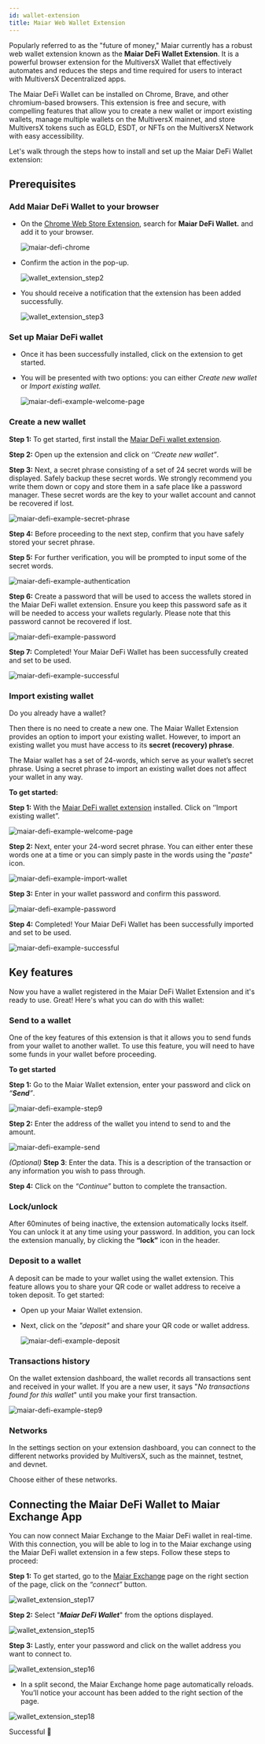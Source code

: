 ```yaml
---
id: wallet-extension
title: Maiar Web Wallet Extension
---
```


Popularly referred to as the "future of money," Maiar currently has a robust web wallet extension known as the **Maiar DeFi Wallet Extension**. It is a powerful browser extension for the MultiversX Wallet that effectively automates and reduces the steps and time required for users to interact with MultiversX Decentralized apps.

The Maiar DeFi Wallet can be installed on Chrome, Brave, and other chromium-based browsers. This extension is free and secure, with compelling features that allow you to create a new wallet or import existing wallets, manage multiple wallets on the MultiversX mainnet, and store MultiversX tokens such as EGLD, ESDT, or NFTs on the MultiversX Network with easy accessibility.

Let's walk through the steps how to install and set up the Maiar DeFi Wallet extension:

## Prerequisites

### Add Maiar DeFi Wallet to your browser

* On the [Chrome Web Store Extension](https://chrome.google.com/webstore/category/extensions), search for **Maiar DeFi Wallet.** and add it to your browser. 

  ![maiar-defi-chrome](/wallet/wallet-extension/wallet_extension_step1.png)
  
* Confirm the action in the pop-up.

  ![wallet_extension_step2](/wallet/wallet-extension/wallet_extension_step2.png)
    
* You should receive a notification that the extension has been added successfully. 

  ![wallet_extension_step3](/wallet/wallet-extension/wallet_extension_step3.png)



### Set up Maiar DeFi wallet
* Once it has been successfully installed, click on the extension to get started.

* You will be presented with two options: you can either *Create new wallet* or *Import existing wallet.*

  ![maiar-defi-example-welcome-page](/wallet/wallet-extension/wallet_extension_step4.png)
 

### Create a new wallet

**Step 1:** To get started, first install the [Maiar DeFi wallet extension](https://chrome.google.com/webstore/detail/maiar-defi-wallet/dngmlblcodfobpdpecaadgfbcggfjfnm).

**Step 2:** Open up the extension and click on _‘’Create new wallet”_.

**Step 3:** Next, a secret phrase consisting of a set of 24 secret words will be displayed. Safely backup these secret words. We strongly recommend you write them down or copy and store them in a safe place like a password manager.  These secret words are the key to your wallet account and cannot be recovered if lost.

   ![maiar-defi-example-secret-phrase](/wallet/wallet-extension/wallet_extension_step5.png)


**Step 4:** Before proceeding to the next step, confirm that you have safely stored your secret phrase.

**Step 5:** For further verification, you will be prompted to input some of the secret words. 

   ![maiar-defi-example-authentication](/wallet/wallet-extension/wallet_extension_step6.png) 

**Step 6:** Create a password that will be used to access the wallets stored in the Maiar DeFi wallet extension. Ensure you keep this password safe as it will be needed to access your wallets regularly. Please note that this password cannot be recovered if lost. 

   ![maiar-defi-example-password](/wallet/wallet-extension/wallet_extension_step7.png)  

**Step 7:** Completed! Your Maiar DeFi Wallet has been successfully created and set to be used. 

   ![maiar-defi-example-successful](/wallet/wallet-extension/wallet_extension_step8.png)
    

### Import existing wallet

Do you already have a wallet?

Then there is no need to create a new one. The Maiar Wallet Extension provides an option to import your existing wallet. However, to import an existing wallet you must have access to its **secret (recovery) phrase**.

The Maiar wallet has a set of 24-words, which serve as your wallet’s secret phrase. Using a secret phrase to import an existing wallet does not affect your wallet in any way.

**To get started:** 

**Step 1:** With the [Maiar DeFi wallet extension](https://chrome.google.com/webstore/detail/maiar-defi-wallet/dngmlblcodfobpdpecaadgfbcggfjfnm) installed. Click on ‘’Import existing wallet”.

  ![maiar-defi-example-welcome-page](/wallet/wallet-extension/wallet_extension_step4.png)
 
**Step 2:** Next, enter your 24-word secret phrase. You can either enter these words one at a time or you can simply paste in the words using the "_paste_" icon.

   ![maiar-defi-example-import-wallet](/wallet/wallet-extension/wallet_extension_step14.png)
  
**Step 3:** Enter in your wallet password and confirm this password. 

  ![maiar-defi-example-password](/wallet/wallet-extension/wallet_extension_step13.png)
  
**Step 4:**  Completed! Your Maiar DeFi Wallet has been successfully imported and set to be used.

   ![maiar-defi-example-successful](/wallet/wallet-extension/wallet_extension_step8.png)
   

## Key features

Now you have a wallet registered in the Maiar DeFi Wallet Extension and it's ready to use. Great! Here's what you can do with this wallet:

### Send to a wallet

One of the key features of this extension is that it allows you to send funds from your wallet to another wallet. To use this feature, you will need to have some funds in your wallet before proceeding. 

**To get started**

 **Step 1:** Go to the Maiar Wallet extension, enter your password and click on _“**Send**”_.
 
  ![maiar-defi-example-step9](/wallet/wallet-extension/wallet_extension_step9.png)

**Step 2:** Enter the address of the wallet you intend to send to and the amount. 

  ![maiar-defi-example-send](/wallet/wallet-extension/wallet_extension_step10.png)

*(Optional)* **Step 3**: Enter the data. This is a description of the transaction or any information you wish to pass through. 

**Step 4:** Click on the _“Continue”_ button to complete the transaction.

### Lock/unlock

After 60minutes of being inactive, the extension automatically locks itself. You can unlock it at any time using your password. In addition, you can lock the extension manually, by clicking the **“lock”** icon in the header. 


### Deposit to a wallet

A deposit can be made to your wallet using the wallet extension. This feature allows you to share your QR code or wallet address to receive a token deposit. To get started:

- Open up your Maiar Wallet extension.

- Next, click on the _"*deposit*"_ and share your QR code or wallet address.
 
  ![maiar-defi-example-deposit](/wallet/wallet-extension/wallet_extension_step11.png) 


### Transactions history

On the wallet extension dashboard, the wallet records all transactions sent and received in your wallet. If you are a new user, it says "*No transactions found for this wallet*" until you make your first transaction.

   ![maiar-defi-example-step9](/wallet/wallet-extension/wallet_extension_step9.png)


### Networks

In the settings section on your extension dashboard, you can connect to the different networks provided by MultiversX, such as the mainnet, testnet, and devnet.

Choose either of these networks.


## Connecting the Maiar DeFi Wallet to Maiar Exchange App 

You can now connect Maiar Exchange to the Maiar DeFi wallet in real-time. With this connection, you will be able to log in to the Maiar exchange using the Maiar DeFi wallet extension in a few steps.
Follow these steps to proceed:


**Step 1:** To get started, go to the [Maiar Exchange](https://maiar.exchange/) page on the right section of the page, click on the  _“connect”_ button.

![wallet_extension_step17](/wallet/wallet-extension/wallet_extension_step17.png)

**Step 2:** Select "***Maiar DeFi Wallet***" from the options displayed.

![wallet_extension_step15](/wallet/wallet-extension/wallet_extension_step15.png)

**Step 3:** Lastly, enter your password and click on the wallet address you want to connect to. 

![wallet_extension_step16](/wallet/wallet-extension/wallet_extension_step16.png)

- In a split second, the Maiar Exchange home page automatically reloads. You’ll notice your account has been added to the right section of the page.

![wallet_extension_step18](/wallet/wallet-extension/wallet_extension_step18.png)

Successful 🎉

